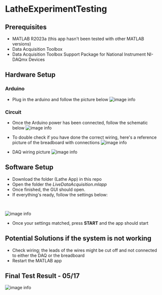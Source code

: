 # LatheExperimentTesting
 
## **Prerequisites**
* MATLAB R2023a (this app hasn't been tested with other MATLAB versions)
* Data Acquisition Toolbox
* Data Acquisition Toolbox Support Package for National Instrument NI-DAQmx Devices

## **Hardware Setup**
### **Arduino**
* Plug in the arduino and follow the picture below
![image info](/pictures/arduino.png)

### **Circuit**
* Once the Arduino power has been connected, follow the schematic below
![image info](/pictures/circuit.PNG)

* To double check if you have done the correct wiring, here's a reference picture of the breadboard with connections
![image info](/pictures/reference.png)

* DAQ wiring picture
![image info](/pictures/daq.png)

## **Software Setup**
* Download the folder (Lathe App) in this repo
* Open the folder the *LiveDataAcquisition.mlapp*
* Once finished, the GUI should open.
* If everything's ready, follow the settings below:
<br/>

![image info](/pictures/settings.PNG)

* Once your settings matched, press **START** and the app should start

## **Potential Solutions if the system is not working**
* Check wiring; the leads of the wires might be cut off and not connected to either the DAQ or the breadboard
* Restart the MATLAB app

## **Final Test Result - 05/17**
![image info](/pictures/test.PNG)